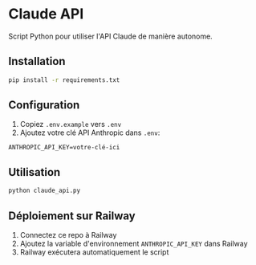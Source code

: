 # Claude API

Script Python pour utiliser l'API Claude de manière autonome.

## Installation

```bash
pip install -r requirements.txt
```

## Configuration

1. Copiez `.env.example` vers `.env`
2. Ajoutez votre clé API Anthropic dans `.env`:
```
ANTHROPIC_API_KEY=votre-clé-ici
```

## Utilisation

```bash
python claude_api.py
```

## Déploiement sur Railway

1. Connectez ce repo à Railway
2. Ajoutez la variable d'environnement `ANTHROPIC_API_KEY` dans Railway
3. Railway exécutera automatiquement le script
